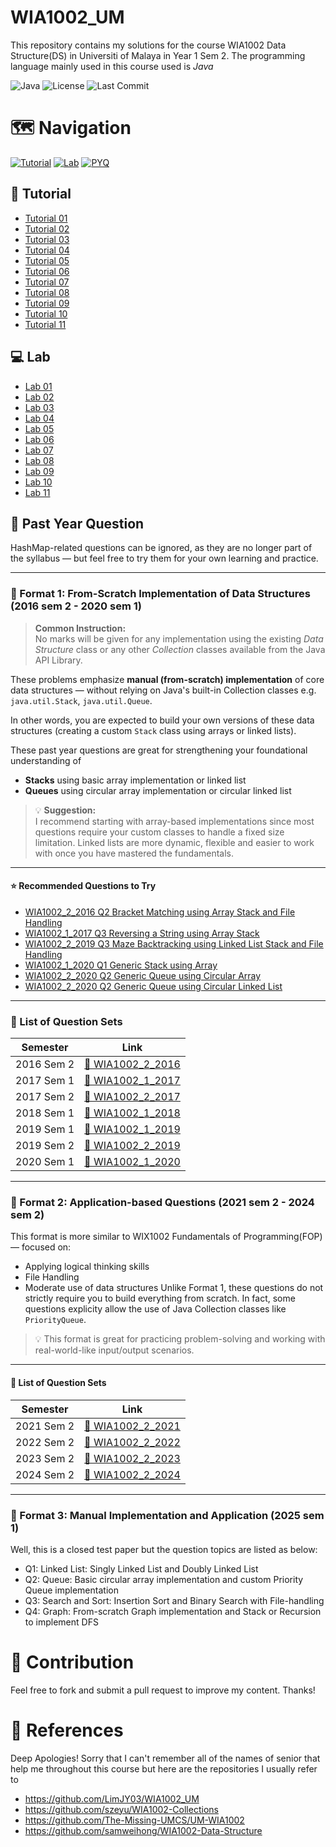 # WIA1002_UM
This repository contains my solutions for the course WIA1002 Data Structure(DS) in Universiti of Malaya in Year 1 Sem 2. The programming language mainly used in this course used is *Java*

![Java](https://img.shields.io/badge/Java-17%2B-orange?logo=openjdk) 
![License](https://img.shields.io/badge/License-MIT-green)
![Last Commit](https://img.shields.io/github/last-commit/tianlongc/WIA1002_UM)

# 🗺️ Navigation
[![Tutorial](https://img.shields.io/badge/📖-Tutorials-blue)](https://github.com/tianlongc/WIA1002_UM/tree/main?tab=readme-ov-file#tutorial)
[![Lab](https://img.shields.io/badge/💻-Lab-orange)](https://github.com/tianlongc/WIA1002_UM/tree/main?tab=readme-ov-file#lab)
[![PYQ](https://img.shields.io/badge/📝-Past_Year_Question-yellow)](https://github.com/tianlongc/WIA1002_UM/tree/main?tab=readme-ov-file#past-year-question-2016-sem-2---2025-sem-1)

## 📖 Tutorial
- [Tutorial 01](https://github.com/tianlongc/WIA1002_UM/blob/main/Tutorial/24068668_WIA1002_Tutorial01.pdf)
- [Tutorial 02](https://github.com/tianlongc/WIA1002_UM/blob/main/Tutorial/24068668_WIA1002_Tutorial02.pdf)
- [Tutorial 03](https://github.com/tianlongc/WIA1002_UM/blob/main/Tutorial/24068668_WIA1002_Tutorial03.pdf)
- [Tutorial 04](https://github.com/tianlongc/WIA1002_UM/blob/main/Tutorial/24068668_WIA1002_Tutorial04.pdf)
- [Tutorial 05](https://github.com/tianlongc/WIA1002_UM/blob/main/Tutorial/24068668_WIA1002_Tutorial05.pdf)
- [Tutorial 06](https://github.com/tianlongc/WIA1002_UM/blob/main/Tutorial/24068668_WIA1002_Tutorial06.pdf)
- [Tutorial 07](https://github.com/tianlongc/WIA1002_UM/blob/main/Tutorial/24068668_WIA1002_Tutorial07.pdf)
- [Tutorial 08](https://github.com/tianlongc/WIA1002_UM/blob/main/Tutorial/24068668_WIA1002_Tutorial08.pdf)
- [Tutorial 09](https://github.com/tianlongc/WIA1002_UM/blob/main/Tutorial/24068668_WIA1002_Tutorial09.pdf)
- [Tutorial 10](https://github.com/tianlongc/WIA1002_UM/blob/main/Tutorial/24068668_WIA1002_Tutorial10.pdf)
- [Tutorial 11](https://github.com/tianlongc/WIA1002_UM/blob/main/Tutorial/24068668_WIA1002_Tutorial11.pdf)

## 💻 Lab
- [Lab 01](https://github.com/tianlongc/WIA1002_UM/tree/main/Lab/Lab%2001)
- [Lab 02](https://github.com/tianlongc/WIA1002_UM/tree/main/Lab/Lab%2002)
- [Lab 03](https://github.com/tianlongc/WIA1002_UM/tree/main/Lab/Lab%2003)
- [Lab 04](https://github.com/tianlongc/WIA1002_UM/tree/main/Lab/Lab%2004)
- [Lab 05](https://github.com/tianlongc/WIA1002_UM/tree/main/Lab/Lab%2005)
- [Lab 06](https://github.com/tianlongc/WIA1002_UM/tree/main/Lab/Lab%2006)
- [Lab 07](https://github.com/tianlongc/WIA1002_UM/tree/main/Lab/Lab%2007)
- [Lab 08](https://github.com/tianlongc/WIA1002_UM/tree/main/Lab/Lab%2008)
- [Lab 09](https://github.com/tianlongc/WIA1002_UM/tree/main/Lab/Lab%2009)
- [Lab 10](https://github.com/tianlongc/WIA1002_UM/tree/main/Lab/Lab%2010)
- [Lab 11](https://github.com/tianlongc/WIA1002_UM/tree/main/Lab/Lab%2011)

## 📝 Past Year Question
HashMap-related questions can be ignored, as they are no longer part of the syllabus — but feel free to try them for your own learning and practice.

---

### 📄 Format 1: From-Scratch Implementation of Data Structures (2016 sem 2 - 2020 sem 1)
> **Common Instruction:**<br>
> No marks will be given for any implementation using the existing _Data Structure_ class or any other _Collection_ classes available from the Java API Library.

These problems emphasize **manual (from-scratch) implementation** of core data structures — without relying on Java's built-in Collection classes e.g. `java.util.Stack`, `java.util.Queue`.

In other words, you are expected to build your own versions of these data structures (creating a custom `Stack` class using arrays or linked lists).

These past year questions are great for strengthening your foundational understanding of
- **Stacks** using basic array implementation or linked list 
- **Queues** using circular array implementation or circular linked list

> 💡 **Suggestion:**<br>
> I recommend starting with array-based implementations since most questions require your custom classes to handle a fixed size limitation. Linked lists are more dynamic, flexible and easier to work with once you have mastered the fundamentals.

---

#### ⭐ Recommended Questions to Try
- [WIA1002_2_2016 Q2 Bracket Matching using Array Stack and File Handling](https://github.com/tianlongc/WIA1002_UM/tree/main/PYQ/WIA1002_2_2016/Q2array)
- [WIA1002_1_2017 Q3 Reversing a String using Array Stack](https://github.com/tianlongc/WIA1002_UM/tree/main/PYQ/WIA1002_1_2017/Q3)
- [WIA1002_2_2019 Q3 Maze Backtracking using Linked List Stack and File Handling](https://github.com/tianlongc/WIA1002_UM/tree/main/PYQ/WIA1002_2_2019/Q3)
- [WIA1002_1_2020 Q1 Generic Stack using Array](https://github.com/tianlongc/WIA1002_UM/blob/main/PYQ/WIA1002_1_2020/Q1/GenericStack.java)
- [WIA1002_2_2020 Q2 Generic Queue using Circular Array](https://github.com/tianlongc/WIA1002_UM/blob/main/PYQ/WIA1002_1_2020/Q2/GenericQueue.java)
- [WIA1002_2_2020 Q2 Generic Queue using Circular Linked List](https://github.com/tianlongc/WIA1002_UM/blob/main/PYQ/WIA1002_1_2020/Q2CLL/GenericQueue.java)

---

### 📁 List of Question Sets

| Semester     | Link                                                                 |
|--------------|----------------------------------------------------------------------|
| 2016 Sem 2   | [📂 WIA1002_2_2016](https://github.com/tianlongc/WIA1002_UM/tree/main/PYQ/WIA1002_2_2016) |
| 2017 Sem 1   | [📂 WIA1002_1_2017](https://github.com/tianlongc/WIA1002_UM/tree/main/PYQ/WIA1002_1_2017) |
| 2017 Sem 2   | [📂 WIA1002_2_2017](https://github.com/tianlongc/WIA1002_UM/tree/main/PYQ/WIA1002_2_2017) |
| 2018 Sem 1   | [📂 WIA1002_1_2018](https://github.com/tianlongc/WIA1002_UM/tree/main/PYQ/WIA1002_1_2018) |
| 2019 Sem 1   | [📂 WIA1002_1_2019](https://github.com/tianlongc/WIA1002_UM/tree/main/PYQ/WIA1002_1_2019) |
| 2019 Sem 2   | [📂 WIA1002_2_2019](https://github.com/tianlongc/WIA1002_UM/tree/main/PYQ/WIA1002_2_2019) |
| 2020 Sem 1   | [📂 WIA1002_1_2020](https://github.com/tianlongc/WIA1002_UM/tree/main/PYQ/WIA1002_1_2020) |

---

### 📄 Format 2: Application-based Questions (2021 sem 2 - 2024 sem 2)
This format is more similar to WIX1002 Fundamentals of Programming(FOP) — focused on:
- Applying logical thinking skills
- File Handling
- Moderate use of data structures
Unlike Format 1, these questions do not strictly require you to build everything from scratch.
In fact, some questions explicity allow the use of Java Collection classes like `PriorityQueue`.
> 💡 This format is great for practicing problem-solving and working with real-world-like input/output scenarios.

---

#### 📁 List of Question Sets

| Semester     | Link                                                                 |
|--------------|----------------------------------------------------------------------|
| 2021 Sem 2   | [📂 WIA1002_2_2021](https://github.com/tianlongc/WIA1002_UM/tree/main/PYQ/WIA1002_2_2021) |
| 2022 Sem 2   | [📂 WIA1002_2_2022](https://github.com/tianlongc/WIA1002_UM/tree/main/PYQ/WIA1002_2_2022) |
| 2023 Sem 2   | [📂 WIA1002_2_2023](https://github.com/tianlongc/WIA1002_UM/tree/main/PYQ/WIA1002_2_2023) |
| 2024 Sem 2   | [📂 WIA1002_2_2024](https://github.com/tianlongc/WIA1002_UM/tree/main/PYQ/WIA1002_2_2024) |

---

### 📄 Format 3: Manual Implementation and Application (2025 sem 1)
Well, this is a closed test paper but the question topics are listed as below:
- Q1: Linked List: Singly Linked List and Doubly Linked List
- Q2: Queue: Basic circular array implementation and custom Priority Queue implementation
- Q3: Search and Sort: Insertion Sort and Binary Search with File-handling 
- Q4: Graph: From-scratch Graph implementation and Stack or Recursion to implement DFS

# 🤝 Contribution
Feel free to fork and submit a pull request to improve my content. Thanks!

# 🧷 References 
Deep Apologies! Sorry that I can't remember all of the names of senior that help me throughout this course but here are the repositories I usually refer to
- https://github.com/LimJY03/WIA1002_UM
- https://github.com/szeyu/WIA1002-Collections
- https://github.com/The-Missing-UMCS/UM-WIA1002
- https://github.com/samweihong/WIA1002-Data-Structure
